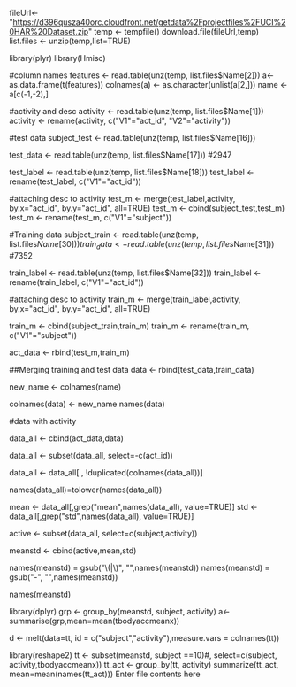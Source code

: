 fileUrl<-"https://d396qusza40orc.cloudfront.net/getdata%2Fprojectfiles%2FUCI%20HAR%20Dataset.zip"
temp <- tempfile()
download.file(fileUrl,temp)
list.files <- unzip(temp,list=TRUE)

library(plyr)
library(Hmisc)

#column names
features <- read.table(unz(temp, list.files$Name[2]))
a<-as.data.frame(t(features))
colnames(a) <- as.character(unlist(a[2,]))
name <- a[c(-1,-2),]

#activity and desc
activity <- read.table(unz(temp, list.files$Name[1]))
activity <- rename(activity, c("V1"="act_id", "V2"="activity"))

#test data
subject_test <- read.table(unz(temp, list.files$Name[16]))

test_data <- read.table(unz(temp, list.files$Name[17]))
#2947

test_label <- read.table(unz(temp, list.files$Name[18]))
test_label <- rename(test_label, c("V1"="act_id"))

#attaching desc to activity
test_m <- merge(test_label,activity, by.x="act_id", by.y="act_id", all=TRUE)
test_m <- cbind(subject_test,test_m)
test_m <- rename(test_m, c("V1"="subject"))


#Training data
subject_train <- read.table(unz(temp, list.files$Name[30]))
train_data <- read.table(unz(temp, list.files$Name[31]))
#7352

train_label <- read.table(unz(temp, list.files$Name[32]))
train_label <- rename(train_label, c("V1"="act_id"))

#attaching desc to activity
train_m <- merge(train_label,activity, by.x="act_id", by.y="act_id", all=TRUE)

train_m <- cbind(subject_train,train_m)
train_m <- rename(train_m, c("V1"="subject"))

act_data <- rbind(test_m,train_m)

##Merging training and test data
data <- rbind(test_data,train_data)

new_name <- colnames(name)

colnames(data) <- new_name
names(data)

#data with activity

data_all <- cbind(act_data,data)

data_all <- subset(data_all, select=-c(act_id))


data_all <- data_all[ , !duplicated(colnames(data_all))] 

names(data_all)=tolower(names(data_all))

mean <- data_all[,grep("mean",names(data_all), value=TRUE)]
std <- data_all[,grep("std",names(data_all), value=TRUE)]

active <- subset(data_all, select=c(subject,activity))

meanstd <- cbind(active,mean,std)

names(meanstd) = gsub("\\(|\\)", "",names(meanstd))
names(meanstd) = gsub("-", "",names(meanstd))

names(meanstd)

library(dplyr)
grp <- group_by(meanstd, subject, activity)
a<-summarise(grp,mean=mean(tbodyaccmeanx))

d <- melt(data=tt, id = c("subject","activity"),measure.vars = colnames(tt))



library(reshape2)
tt <- subset(meanstd, subject ==10)#, select=c(subject, activity,tbodyaccmeanx))
tt_act <- group_by(tt, activity)
summarize(tt_act, mean=mean(names(tt_act)))
Enter file contents here
